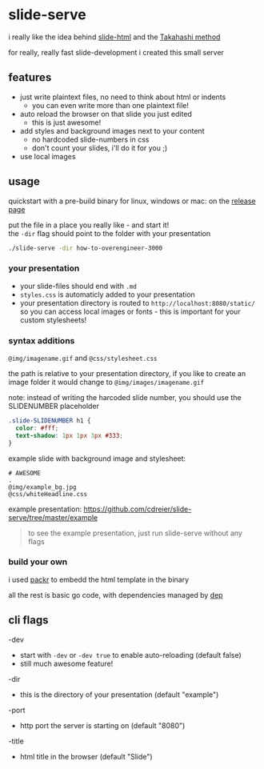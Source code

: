 # slide-serve

i really like the idea behind [slide-html](https://github.com/trikita/slide-html) and the [Takahashi method](https://en.wikipedia.org/wiki/Takahashi_method)

for really, really fast slide-development i created this small server

## features

* just write plaintext files, no need to think about html or indents
  * you can even write more than one plaintext file!
* auto reload the browser on that slide you just edited
  * this is just awesome!
* add styles and background images next to your content
  * no hardcoded slide-numbers in css
  * don't count your slides, i'll do it for you ;)
* use local images

## usage

quickstart with a pre-build binary for linux, windows or mac: on the [release page](https://github.com/cdreier/slide-serve/releases)

put the file in a place you really like - and start it!  
the `-dir` flag should point to the folder with your presentation

``` bash
./slide-serve -dir how-to-overengineer-3000
```

### your presentation

* your slide-files should end with `.md` 
* `styles.css` is automaticly added to your presentation
* your presentation directory is routed to `http://localhost:8080/static/` so you can access local images or fonts - this is important for your custom stylesheets!

### syntax additions

`@img/imagename.gif` and `@css/stylesheet.css`

the path is relative to your presentation directory, if you like to create an image folder it would change to `@img/images/imagename.gif`

note: instead of writing the harcoded slide number, you should use the SLIDENUMBER placeholder

``` css
.slide-SLIDENUMBER h1 { 
  color: #fff; 
  text-shadow: 1px 1px 3px #333; 
}
```

example slide with background image and stylesheet:

```
# AWESOME
.
@img/example_bg.jpg
@css/whiteHeadline.css
```

example presentation: https://github.com/cdreier/slide-serve/tree/master/example

> to see the example presentation, just run slide-serve without any flags

### build your own

i used [packr](https://github.com/gobuffalo/packr) to embedd the html template in the binary

all the rest is basic go code, with dependencies managed by [dep](https://github.com/golang/dep)

## cli flags

-dev  
* start with `-dev` or `-dev true` to enable auto-reloading (default false)
* still much awesome feature! 

-dir  
* this is the directory of your presentation (default "example")

-port 
* http port the server is starting on (default "8080")

-title 
* html title in the browser (default "Slide")
